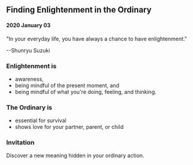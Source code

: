 ## Finding Enlightenment in the Ordinary

#### 2020 January 03

"In your everyday life, you have always a chance to have enlightenment."

--Shunryu Suzuki


### Enlightenment is 

* awareness, 
* being mindful of the present moment, and
* being mindful of what you're doing, feeling, and thinking.


### The Ordinary is

* essential for survival
* shows love for your partner, parent, or child


### Invitation

Discover a new meaning hidden in your ordinary action.

